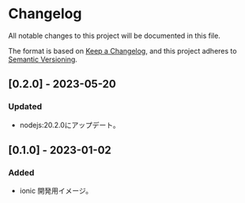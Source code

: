 # Changelog

All notable changes to this project will be documented in this file.

The format is based on [Keep a Changelog](https://keepachangelog.com/en/1.0.0/),
and this project adheres to [Semantic Versioning](https://semver.org/spec/v2.0.0.html).


## [0.2.0] - 2023-05-20
### Updated
- nodejs:20.2.0にアップデート。

## [0.1.0] - 2023-01-02
### Added
- ionic 開発用イメージ。